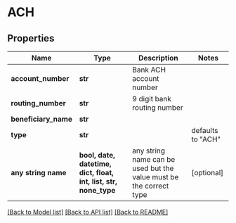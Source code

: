 # ACH


## Properties
Name | Type | Description | Notes
------------ | ------------- | ------------- | -------------
**account_number** | **str** | Bank ACH account number | 
**routing_number** | **str** | 9 digit bank routing number | 
**beneficiary_name** | **str** |  | 
**type** | **str** |  | defaults to "ACH"
**any string name** | **bool, date, datetime, dict, float, int, list, str, none_type** | any string name can be used but the value must be the correct type | [optional]

[[Back to Model list]](../README.md#documentation-for-models) [[Back to API list]](../README.md#documentation-for-api-endpoints) [[Back to README]](../README.md)


